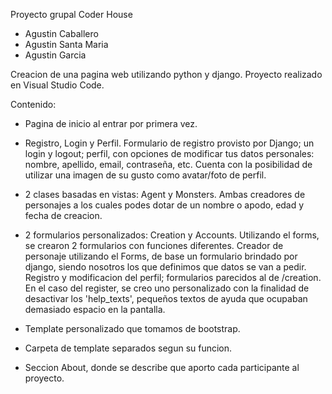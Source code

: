 Proyecto grupal Coder House
- Agustin Caballero
- Agustin Santa Maria
- Agustin Garcia 

Creacion de una pagina web utilizando python y django.
Proyecto realizado en Visual Studio Code.

Contenido:
- Pagina de inicio al entrar por primera vez.

- Registro, Login y Perfil.
Formulario de registro provisto por Django; un login y logout; perfil, con opciones de modificar tus datos personales: nombre, apellido, email, contraseña, etc. Cuenta con la posibilidad de utilizar una imagen de su gusto como avatar/foto de perfil.

- 2 clases basadas en vistas: Agent y Monsters.
Ambas creadores de personajes a los cuales podes dotar de un nombre o apodo, edad y fecha de creacion.

- 2 formularios personalizados: Creation y Accounts.
Utilizando el forms, se crearon 2 formularios con funciones diferentes.
Creador de personaje utilizando el Forms, de base un formulario brindado por django, siendo nosotros los que definimos que datos se van a pedir.
Registro y modificacion del perfil; formularios parecidos al de /creation. En el caso del register, se creo uno personalizado con la finalidad de desactivar los 'help_texts', pequeños textos de ayuda que ocupaban demasiado espacio en la pantalla.

- Template personalizado que tomamos de bootstrap.

- Carpeta de template separados segun su funcion.

- Seccion About, donde se describe que aporto cada participante al proyecto.
